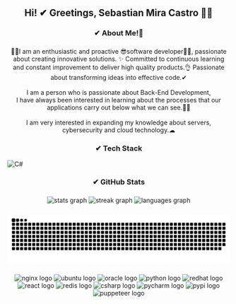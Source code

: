 <h2 align="center">Hi! ✔ Greetings, Sebastian Mira Castro 👋🏻</h2>

###

<h3 align="center">✔ About Me!👀</h3>

###

<p align="center">💪🏻I am an enthusiastic and proactive 😎software developer👨‍💻, passionate about creating innovative solutions. ✨ Committed to continuous learning and constant improvement to deliver high quality products.👌 Passionate about transforming ideas into effective code.✔<br><br>I am a person who is passionate about Back-End Development,<br>I have always been interested in learning about the processes that our applications carry out below what we can see.👀✨<br><br>I am very interested in expanding my knowledge about servers, cybersecurity and cloud technology.☁</p>

###

<h3 align="center">✔ Tech Stack</h3>

![C#](https://img.shields.io/badge/c%23-%23239120.svg?style=for-the-badge&logo=c-sharp&logoColor=white)

###

<h3 align="center">✔ GitHub Stats</h3>

###

<div align="center">
  <img src="https://github-readme-stats.vercel.app/api?username=sebastianmiracastro&hide_title=true&hide_rank=false&show_icons=true&include_all_commits=true&count_private=true&disable_animations=false&theme=shades-of-purple&locale=en&hide_border=false&custom_title=Sebastian%20Mira" height="150" alt="stats graph"  />
  <img src="https://streak-stats.demolab.com?user=sebastianmiracastro&locale=en&mode=weekly&theme=shades-of-purple&hide_border=false&border_radius=5&date_format=M%20j%5B,%20Y%5D" height="150" alt="streak graph"  />
  <img src="https://github-readme-stats.vercel.app/api/top-langs?username=sebastianmiracastro&locale=en&hide_title=true&layout=compact&card_width=320&langs_count=5&theme=shades-of-purple&hide_border=false" height="150" alt="languages graph"  />
</div>

###

<img src="https://raw.githubusercontent.com/sebastianmiracastro/sebastianmiracastro/output/snake.svg" alt="Snake animation" />

###

<div align="center">
  <img src="https://img.shields.io/static/v1?message=nginx&logo=nginx&label=&color=009639&logoColor=white&labelColor=&style=for-the-badge" height="25" alt="nginx logo"  />
  <img src="https://img.shields.io/static/v1?message=ubuntu&logo=ubuntu&label=&color=E95420&logoColor=white&labelColor=&style=for-the-badge" height="25" alt="ubuntu logo"  />
  <img src="https://img.shields.io/static/v1?message=oracle&logo=oracle&label=&color=F80000&logoColor=white&labelColor=&style=for-the-badge" height="25" alt="oracle logo"  />
    <img src="https://img.shields.io/static/v1?message=python&logo=python&label=&color=3776AB&logoColor=white&labelColor=&style=for-the-badge" height="25" alt="python logo"  />
      <img src="https://img.shields.io/static/v1?message=redhat&logo=redhat&label=&color=EE0000&logoColor=white&labelColor=&style=for-the-badge" height="25" alt="redhat logo"  />
        <img src="https://img.shields.io/static/v1?message=react&logo=react&label=&color=61DAFB&logoColor=white&labelColor=&style=for-the-badge" height="25" alt="react logo"  />
          <img src="https://img.shields.io/static/v1?message=redis&logo=redis&label=&color=DC382D&logoColor=white&labelColor=&style=for-the-badge" height="25" alt="redis logo"  />
  <img src="https://img.shields.io/static/v1?message=csharp&logo=csharp&label=&color=512BD4&logoColor=white&labelColor=&style=for-the-badge" height="25" alt="csharp logo"  />
    <img src="https://img.shields.io/static/v1?message=pycharm&logo=pycharm&label=&color=000000&logoColor=white&labelColor=&style=for-the-badge" height="25" alt="pycharm logo"  />
      <img src="https://img.shields.io/static/v1?message=pypi&logo=pypi&label=&color=3775A9&logoColor=white&labelColor=&style=for-the-badge" height="25" alt="pypi logo"  />
    <img src="https://img.shields.io/static/v1?message=puppeteer&logo=puppeteer&label=&color=40B5A4&logoColor=white&labelColor=&style=for-the-badge" height="25" alt="puppeteer logo"  />
</div>

###
